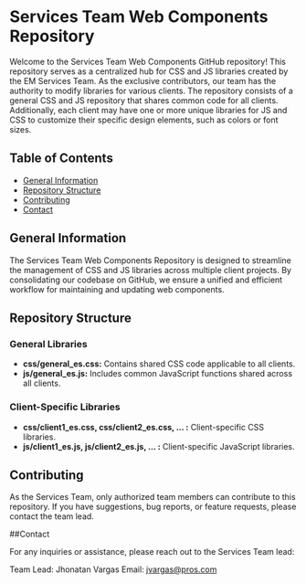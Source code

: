 # Services Team Web Components Repository

Welcome to the Services Team Web Components GitHub repository! This repository serves as a centralized hub for CSS and JS libraries created by the EM Services Team. As the exclusive contributors, our team has the authority to modify libraries for various clients. The repository consists of a general CSS and JS repository that shares common code for all clients. Additionally, each client may have one or more unique libraries for JS and CSS to customize their specific design elements, such as colors or font sizes.

## Table of Contents

- [General Information](#general-information)
- [Repository Structure](#repository-structure)
- [Contributing](#contributing)
- [Contact](#contact)

## General Information

The Services Team Web Components Repository is designed to streamline the management of CSS and JS libraries across multiple client projects. By consolidating our codebase on GitHub, we ensure a unified and efficient workflow for maintaining and updating web components.

## Repository Structure

### General Libraries

- **css/general_es.css:** Contains shared CSS code applicable to all clients.
- **js/general_es.js:** Includes common JavaScript functions shared across all clients.

### Client-Specific Libraries

- **css/client1_es.css, css/client2_es.css, ... :** Client-specific CSS libraries.
- **js/client1_es.js, js/client2_es.js, ... :** Client-specific JavaScript libraries.

## Contributing

As the Services Team, only authorized team members can contribute to this repository. If you have suggestions, bug reports, or feature requests, please contact the team lead.

##Contact

For any inquiries or assistance, please reach out to the Services Team lead:

Team Lead: Jhonatan Vargas
Email: jvargas@pros.com
